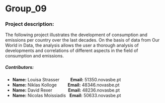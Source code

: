 # Group_09

### Project description:

The following project illustrates the development of consumption and emissions per country over the last decades. On the basis of data from Our World in Data, the analysis allows the user a thorough analysis of developments and correlations of different aspects in the field of consumption and emissions.


##### Contributors: 
- **Name:** Louisa Strasser     &nbsp; &nbsp; &nbsp; &nbsp;   **Email:** 51350.novasbe.pt
- **Name:** Niklas Kolloge      &nbsp;  &nbsp; &nbsp; &nbsp;   **Email:** 48346.novasbe.pt
- **Name:** David Rexer         &nbsp; &nbsp;  &nbsp;  &nbsp; &nbsp;&nbsp;&nbsp;   **Email:** 48236.novasbe.pt
-	**Name:** Nicolas Moissiadis  &nbsp;   **Email:** 50633.novasbe.pt
